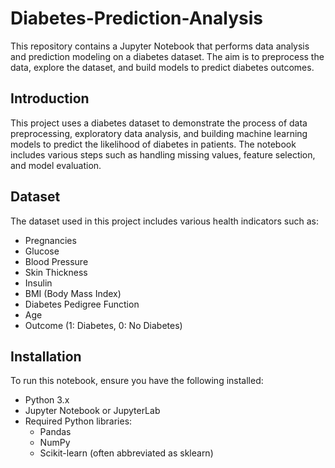 # Diabetes-Prediction-Analysis

This repository contains a Jupyter Notebook that performs data analysis and prediction modeling on a diabetes dataset. The aim is to preprocess the data, explore the dataset, and build models to predict diabetes outcomes.

## Introduction

This project uses a diabetes dataset to demonstrate the process of data preprocessing, exploratory data analysis, and building machine learning models to predict the likelihood of diabetes in patients. The notebook includes various steps such as handling missing values, feature selection, and model evaluation.

## Dataset

The dataset used in this project includes various health indicators such as:

- Pregnancies
- Glucose
- Blood Pressure
- Skin Thickness
- Insulin
- BMI (Body Mass Index)
- Diabetes Pedigree Function
- Age
- Outcome (1: Diabetes, 0: No Diabetes)

## Installation

To run this notebook, ensure you have the following installed:

- Python 3.x
- Jupyter Notebook or JupyterLab
- Required Python libraries:
   - Pandas
   - NumPy
   - Scikit-learn (often abbreviated as sklearn)

